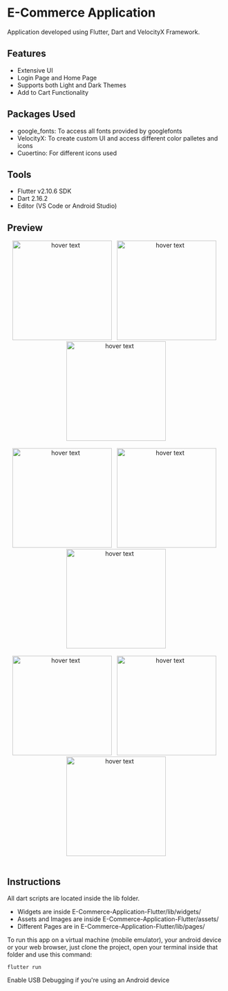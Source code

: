 # E-Commerce Application

Application developed using Flutter, Dart and VelocityX Framework.

## Features

- Extensive UI
- Login Page and Home Page
- Supports both Light and Dark Themes
- Add to Cart Functionality

## Packages Used

- google_fonts: To access all fonts provided by googlefonts
- VelocityX: To create custom UI and access different color palletes and icons
- Cuoertino: For different icons used

## Tools

- Flutter v2.10.6 SDK
- Dart 2.16.2
- Editor (VS Code or Android Studio)

## Preview

<p align="center">
    <img src="https://user-images.githubusercontent.com/56515247/167707649-cb714efa-a443-4dfb-a403-10f1596a9440.png" width="230" title="hover text">
    &nbsp;
    <img src="https://user-images.githubusercontent.com/56515247/167714189-fb288ea6-569f-4a53-9f9b-d160a840c58d.png" width="230" title="hover text">
    &nbsp;
    <img src="https://user-images.githubusercontent.com/56515247/167713839-394ce652-b4f2-4496-8e5d-91b2b6766700.png" width="230" title="hover text">
    <br />
    <br />
    <img src="https://user-images.githubusercontent.com/56515247/167714725-43be3676-bf42-40f3-b94f-4e071be76e9c.png" width="230" title="hover text">
    &nbsp;
    <img src="https://user-images.githubusercontent.com/56515247/167714828-99f26420-778b-4558-b704-a6ccf02bf812.png" width="230" title="hover text">
    &nbsp;
    <img src="https://user-images.githubusercontent.com/56515247/167714890-e8178d6d-5b3d-4b6f-88ca-5e0f7ebd16f7.png" width="230" title="hover text">
    <br />
    <br />
    <img src="https://user-images.githubusercontent.com/56515247/167715459-c0b65183-e6bb-4e57-9e1e-a17ef24355d0.png" width="230" title="hover text">
    &nbsp;
    <img src="https://user-images.githubusercontent.com/56515247/167715464-4eb83a09-6934-454a-9852-ad94b43db673.png" width="230" title="hover text">
    &nbsp;
    <img src="https://user-images.githubusercontent.com/56515247/167715470-8a86709d-03a6-4387-ad54-de1869cc4d11.png" width="230" title="hover text">
    <br />
    <br />
</p>

## Instructions

All dart scripts are located inside the lib folder.

- Widgets are inside E-Commerce-Application-Flutter/lib/widgets/
- Assets and Images are inside E-Commerce-Application-Flutter/assets/
- Different Pages are in E-Commerce-Application-Flutter/lib/pages/

To run this app on a virtual machine (mobile emulator), your android device or your web browser, just clone the project, open your terminal inside that folder and use this command:

```
flutter run
```
Enable USB Debugging if you're using an Android device
